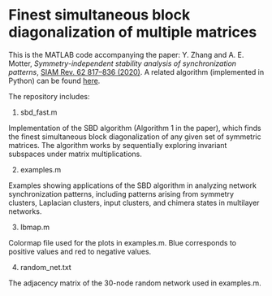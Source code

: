 # Finest simultaneous block diagonalization of multiple matrices

This is the MATLAB code accompanying the paper: Y. Zhang and A. E. Motter, _Symmetry-independent stability analysis of synchronization patterns_, [SIAM Rev. 62 817–836 (2020)](https://doi.org/10.1137/19M127358X).
A related algorithm (implemented in Python) can be found [here](https://github.com/y-z-zhang/SBD).

The repository includes:

1. sbd_fast.m

  Implementation of the SBD algorithm (Algorithm 1 in the paper), which finds the finest simultaneous block diagonalization of any given set of symmetric matrices. The algorithm works by sequentially exploring invariant subspaces under matrix multiplications.

2. examples.m

  Examples showing applications of the SBD algorithm in analyzing network synchronization patterns, including patterns arising from symmetry clusters, Laplacian clusters, input clusters, and chimera states in multilayer networks.

3. lbmap.m

  Colormap file used for the plots in examples.m. Blue corresponds to positive values and red to negative values.

4. random_net.txt

  The adjacency matrix of the 30-node random network used in examples.m.
